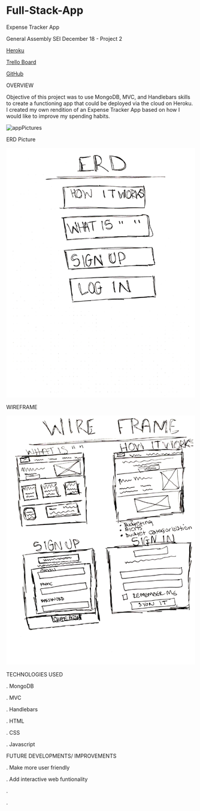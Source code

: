 # Full-Stack-App

Expense Tracker App

General Assembly SEI December 18 - Project 2

[Heroku](https://mysterious-sierra-76184.herokuapp.com/)

[Trello Board](https://trello.com/b/N28D3yRy/project-2-full-stack-app)

[GitHub](https://github.com/dasianejones/Full-Stack-App)

OVERVIEW

Objective of this project was to use MongoDB, MVC, and Handlebars skills to create a functioning app that could be deployed via the cloud on Heroku. I created my own rendition of an Expense Tracker App based on how I would like to improve my spending habits.

![appPictures]()

ERD Picture

![ERD](IMG-2617.JPG)

WIREFRAME

![Wireframe](IMG-2616.JPG)

TECHNOLOGIES USED

. MongoDB

. MVC

. Handlebars

. HTML

. CSS

. Javascript

FUTURE DEVELOPMENTS/ IMPROVEMENTS

. Make more user friendly

. Add interactive web funtionality

.

.
